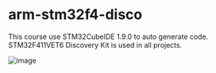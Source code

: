 # arm-stm32f4-disco
This course use STM32CubeIDE 1.9.0 to auto generate code.
STM32F411VET6 Discovery Kit is used in all projects.

![image](https://user-images.githubusercontent.com/94094574/182019718-8ed72ede-a849-4816-beef-ab9ecd03530f.png)
